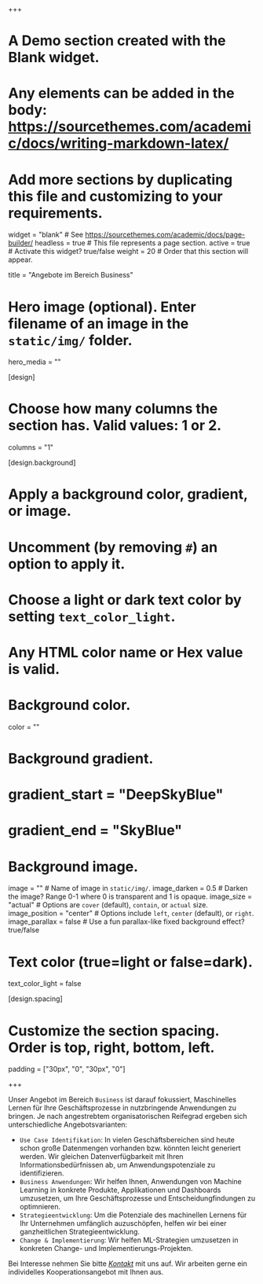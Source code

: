 +++
# A Demo section created with the Blank widget.
# Any elements can be added in the body: https://sourcethemes.com/academic/docs/writing-markdown-latex/
# Add more sections by duplicating this file and customizing to your requirements.

widget = "blank"  # See https://sourcethemes.com/academic/docs/page-builder/
headless = true  # This file represents a page section.
active = true  # Activate this widget? true/false
weight = 20  # Order that this section will appear.

title = "Angebote im Bereich Business"

# Hero image (optional). Enter filename of an image in the `static/img/` folder.
hero_media = ""

[design]
  # Choose how many columns the section has. Valid values: 1 or 2.
  columns = "1"

  
[design.background]
  # Apply a background color, gradient, or image.
  #   Uncomment (by removing `#`) an option to apply it.
  #   Choose a light or dark text color by setting `text_color_light`.
  #   Any HTML color name or Hex value is valid.

  # Background color.
  color = ""
  
  # Background gradient.
  # gradient_start = "DeepSkyBlue"
  # gradient_end = "SkyBlue"
  
  # Background image.
  image = ""  # Name of image in `static/img/`.
  image_darken = 0.5  # Darken the image? Range 0-1 where 0 is transparent and 1 is opaque.
  image_size = "actual"  #  Options are `cover` (default), `contain`, or `actual` size.
  image_position = "center"  # Options include `left`, `center` (default), or `right`.
  image_parallax = false  # Use a fun parallax-like fixed background effect? true/false

  # Text color (true=light or false=dark).
  text_color_light = false

[design.spacing]
  # Customize the section spacing. Order is top, right, bottom, left.
  padding = ["30px", "0", "30px", "0"]



+++

Unser Angebot im Bereich `Business` ist darauf fokussiert, Maschinelles Lernen für Ihre Geschäftsprozesse in nutzbringende Anwendungen zu bringen. Je nach angestrebtem organisatorischen Reifegrad ergeben sich unterschiedliche Angebotsvarianten:

* `Use Case Identifikation`: In vielen Geschäftsbereichen sind heute schon große Datenmengen vorhanden bzw. könnten leicht generiert werden. Wir gleichen Datenverfügbarkeit mit Ihren Informationsbedürfnissen ab, um Anwendungspotenziale zu identifizieren.
* `Business Anwendungen`: Wir helfen Ihnen, Anwendungen von Machine Learning in konkrete Produkte, Applikationen und Dashboards umzusetzen, um Ihre Geschäftsprozesse und Entscheidungfindungen zu optimnieren.
* `Strategieentwicklung`: Um die Potenziale des machinellen Lernens für Ihr Unternehmen umfänglich auzuschöpfen, helfen wir bei einer ganzheitlichen Strategieentwicklung.
* `Change & Implementierung`: Wir helfen ML-Strategien umzusetzen in konkreten Change- und Implementierungs-Projekten.

Bei Interesse nehmen Sie bitte [*Kontakt*](/#contact) mit uns auf. Wir arbeiten gerne ein individelles Kooperationsangebot mit Ihnen aus.



